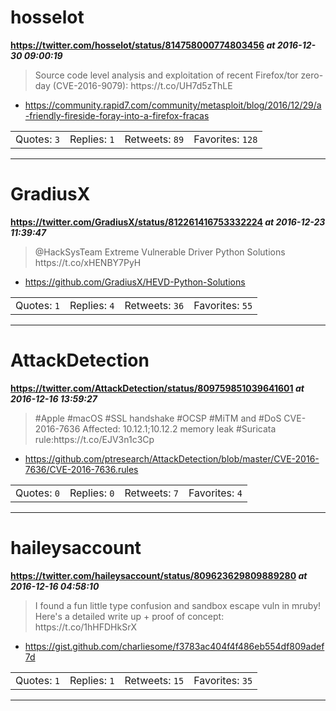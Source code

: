 # hosselot
**https://twitter.com/hosselot/status/814758000774803456 _at 2016-12-30 09:00:19_**
<blockquote>
Source code level analysis and exploitation of recent Firefox/tor zero-day (CVE-2016-9079):
https://t.co/UH7d5zThLE
</blockquote>

* https://community.rapid7.com/community/metasploit/blog/2016/12/29/a-friendly-fireside-foray-into-a-firefox-fracas

<table><tr>
<td>Quotes: <code>3</code></td>
<td>Replies: <code>1</code></td>
<td>Retweets: <code>89</code></td>
<td>Favorites: <code>128</code></td>
</tr></table>

---

# GradiusX
**https://twitter.com/GradiusX/status/812261416753332224 _at 2016-12-23 11:39:47_**
<blockquote>
@HackSysTeam Extreme Vulnerable Driver Python Solutions
https://t.co/xHENBY7PyH
</blockquote>

* https://github.com/GradiusX/HEVD-Python-Solutions

<table><tr>
<td>Quotes: <code>1</code></td>
<td>Replies: <code>4</code></td>
<td>Retweets: <code>36</code></td>
<td>Favorites: <code>55</code></td>
</tr></table>

---

# AttackDetection
**https://twitter.com/AttackDetection/status/809759851039641601 _at 2016-12-16 13:59:27_**
<blockquote>
#Apple #macOS #SSL handshake #OCSP #MiTM and #DoS
CVE-2016-7636
Affected: 10.12.1;10.12.2 memory leak
#Suricata rule:https://t.co/EJV3n1c3Cp
</blockquote>

* https://github.com/ptresearch/AttackDetection/blob/master/CVE-2016-7636/CVE-2016-7636.rules

<table><tr>
<td>Quotes: <code>0</code></td>
<td>Replies: <code>0</code></td>
<td>Retweets: <code>7</code></td>
<td>Favorites: <code>4</code></td>
</tr></table>

---

# haileysaccount
**https://twitter.com/haileysaccount/status/809623629809889280 _at 2016-12-16 04:58:10_**
<blockquote>
I found a fun little type confusion and sandbox escape vuln in mruby! Here's a detailed write up + proof of concept: https://t.co/1hHFDHkSrX
</blockquote>

* https://gist.github.com/charliesome/f3783ac404f4f486eb554df809adef7d

<table><tr>
<td>Quotes: <code>1</code></td>
<td>Replies: <code>1</code></td>
<td>Retweets: <code>15</code></td>
<td>Favorites: <code>35</code></td>
</tr></table>

---

